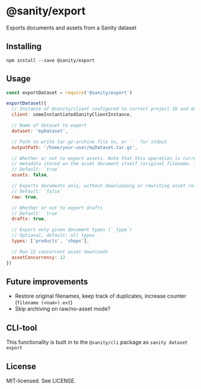 # @sanity/export

Exports documents and assets from a Sanity dataset

## Installing

```
npm install --save @sanity/export
```

## Usage

```js
const exportDataset = require('@sanity/export')

exportDataset({
  // Instance of @sanity/client configured to correct project ID and dataset
  client: someInstantiatedSanityClientInstance,

  // Name of dataset to export
  dataset: 'myDataset',

  // Path to write tar.gz-archive file to, or `-` for stdout
  outputPath: '/home/your-user/myDataset.tar.gz',

  // Whether or not to export assets. Note that this operation is currently slightly lossy;
  // metadata stored on the asset document itself (original filename, for instance) might be lost
  // Default: `true`
  assets: false,

  // Exports documents only, without downloading or rewriting asset references
  // Default: `false`
  raw: true,

  // Whether or not to export drafts
  // Default: `true`
  drafts: true,

  // Export only given document types (`_type`)
  // Optional, default: all types
  types: ['products', 'shops'],

  // Run 12 concurrent asset downloads
  assetConcurrency: 12
})
```

## Future improvements

- Restore original filenames, keep track of duplicates, increase counter (`filename (<num>).ext`)
- Skip archiving on raw/no-asset mode?

## CLI-tool

This functionality is built in to the `@sanity/cli` package as `sanity dataset export`

## License

MIT-licensed. See LICENSE.
